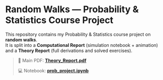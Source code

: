 # Random Walks — Probability & Statistics Course Project

This repository contains my Probability & Statistics course project on **random walks**.  
It is split into a **Computational Report** (simulation notebook + animation) and a **Theory Report** (full derivations and solved exercises).

> 📄 Main PDF: **[Theory_Report.pdf](Theory_Report/Theory_Report.pdf)**
>
> 💻 Notebook: **[prob_project.ipynb](Computational_Report/prob_project.ipynb)**


